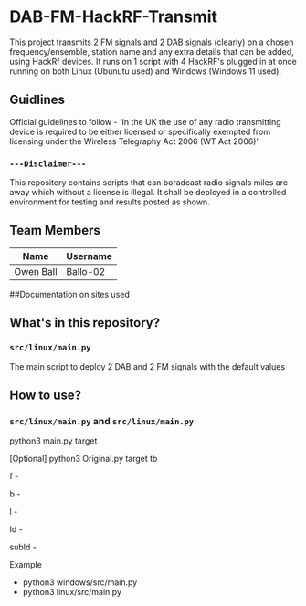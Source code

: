 # DAB-FM-HackRF-Transmit
This project transmits 2 FM signals and 2 DAB signals (clearly) on a chosen frequency/ensemble, station name and any extra details that can be added, using HackRf devices. It runs on 1 script with 4 HackRF's plugged in at once running on both Linux (Ubunutu used) and Windows (Windows 11 used).

## Guidlines
Official guidelines to follow - 'In the UK the use of any radio transmitting device is required to be either licensed or specifically exempted from licensing under the Wireless Telegraphy Act 2006 (WT Act 2006)'

### `---Disclaimer---`
This repository contains scripts that can boradcast radio signals miles are away which without a license is illegal. It shall be deployed in a controlled environment for testing and results posted as shown.

## Team Members

|   Name              |    Username     |
|---------------------|-----------------|
| Owen Ball           |   Ballo-02      |

##Documentation on sites used


## What's in this repository?

### `src/linux/main.py`
The main script to deploy 2 DAB and 2 FM signals with the default values

## How to use?

### `src/linux/main.py` and `src/linux/main.py`
python3 main.py target

[Optional] python3 Original.py target tb

f -

b -

l - 

Id -

subId - 

Example
 - python3 windows/src/main.py
 - python3 linux/src/main.py
 
 
